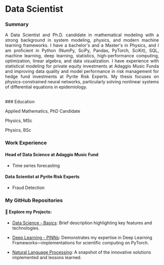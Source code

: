 # Data Scientist

### Summary
<div style="text-align: justify;">

A Data Scientist and Ph.D. candidate in mathematical modeling with a strong background in system modeling, physics, and modern machine learning frameworks. I have a bachelor's and a Master's in Physics, and I am proficient in Python (NumPy, SciPy, Pandas, PyTorch, SciKit), SQL, machine learning, deep learning, statistics, high-performance computing, optimization, linear algebra, and data visualization. I have experience with statistical modeling for private equity investments at Adaggio Music Funda and improving data quality and model performance in risk management for hedge fund investments at Pyrite Risk Experts. My thesis focuses on physics-constrained neural networks, particularly solving nonlinear systems of differential equations in epidemiology.
</div>
<br>
### Education

Applied Mathematics, PhD Candidate

Physics, MSc

Physics, BSc

### Work Experience

#### Head of Data Science at Adaggio Music Fund
- Time series forecasting

#### Data Scientist at Pyrite Risk Experts
- Fraud Detection

### My GitHub Repositories

#### 🚀 Explore my Projects:

- [Data Science - Basics](https://github.com/juliezousa/portfolio/tree/main): Brief description highlighting key features and technologies.

- [Deep Learning - PINNs](https://github.com/juliezousa/PINNs): Demonstrates my expertise in Deep Learning Frameworks—implementations for scientific computing on PyTorch.

- [Natural Language Processing](https://github.com/juliezousa/Adaggio-Music/blob/main/CLASSIFICACAO-OBRAS-ADAGGIO-NLP.ipynb): A snapshot of the innovative solutions implemented and lessons learned.

